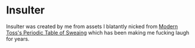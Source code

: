 # Insulter

Insulter was created by me from assets I blatantly nicked from [Modern Toss's Periodic Table of Sweaing](https://ptos.moderntoss.com) which has been making me fucking laugh for years. 